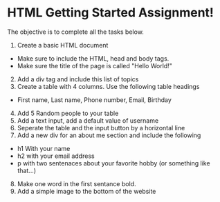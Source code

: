 # HTML Getting Started Assignment!
The objective is to complete all the tasks below.

1. Create a basic HTML document
- Make sure to include the HTML, head and body tags.
- Make sure the title of the page is called "Hello World!"
2. Add a div tag and include this list of topics
3. Create a table with 4 columns. Use the following table headings
- First name, Last name, Phone number, Email, Birthday
4. Add 5 Random people to your table
5. Add a text input, add a default value of username
6. Seperate the table and the input button by a horizontal line
7. Add a new div for an about me section and include the following
- h1 With your name
- h2 with your email address
- p with two sentenaces about your favorite hobby (or something like that...)
8. Make one word in the first sentance bold.
9. Add a simple image to the bottom of the website
